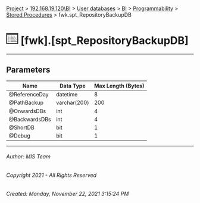 #### 

[Project](../../../../../index.md) > [192.168.19.120\\BI](../../../../index.md) > [User databases](../../../index.md) > [BI](../../index.md) > [Programmability](../index.md) > [Stored Procedures](Stored_Procedures.md) > fwk.spt_RepositoryBackupDB

# ![Stored Procedures](../../../../../Images/StoredProcedure32.png) [fwk].[spt_RepositoryBackupDB]

---

## <a name="#parameters"></a>Parameters

| Name | Data Type | Max Length (Bytes) |
|---|---|---|
| @ReferenceDay | datetime | 8 |
| @PathBackup | varchar(200) | 200 |
| @OnwardsDBs | int | 4 |
| @BackwardsDBs | int | 4 |
| @ShortDB | bit | 1 |
| @Debug | bit | 1 |


---

###### Author:  MIS Team

###### Copyright 2021 - All Rights Reserved

###### Created: Monday, November 22, 2021 3:15:24 PM

